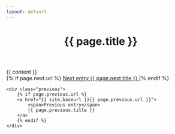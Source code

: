 ```yaml
---
layout: default
---
```

<header class="post-header">
	<h1 class="post-title" itemprop="name headline">{{ page.title }}</h1>
</header>
<article class="post" itemscope itemtype="http://schema.org/BlogPosting">
	<div class="entry-content" itemprop="articleBody">
		{{ content }}
	</div>
</article>

<div id="post-nav">
	<div class="next">
		{% if page.next.url %}
		<a href="{{ site.baseurl }}{{ page.next.url }}">
			<span>Next entry</span>
			{{ page.next.title }}
		</a>
		{% endif %}
	</div>

	<div class="previous">
		{% if page.previous.url %}
		<a href="{{ site.baseurl }}{{ page.previous.url }}">
			<span>Previous entry</span>
			{{ page.previous.title }}
		</a>
		{% endif %}
	</div>
</div>
